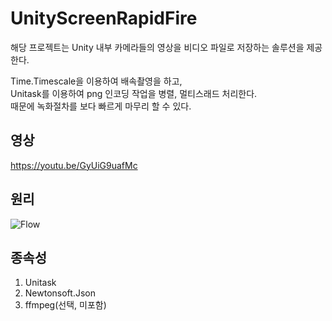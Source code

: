 # UnityScreenRapidFire
해당 프로젝트는 Unity 내부 카메라들의 영상을 비디오 파일로 저장하는 솔루션을 제공한다.

Time.Timescale을 이용하여 배속촬영을 하고,  
Unitask를 이용하여 png 인코딩 작업을 병렬, 멀티스래드 처리한다.  
때문에 녹화절차를 보다 빠르게 마무리 할 수 있다.

## 영상
https://youtu.be/GyUiG9uafMc

## 원리
![Flow](https://github.com/user-attachments/assets/5131fa3b-03e4-4e85-8cb2-a0227632202e)

## 종속성
1. Unitask
2. Newtonsoft.Json
3. ffmpeg(선택, 미포함)
